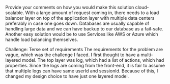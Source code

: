 Provide your comments on how you would make this solution cloud-scalable. 
	With a large amount of request coming in, there needs to a load balancer layer on top of the application layer with multiple data centers preferably in case one goes down. Databases are usually capable of handling large data and we can have backup to our database as a fail-safe. Another easy solution would be to use Services like AWS or Azure which handle load balancing themselves.
	
	

Challenge:  Terse set of requirements
	The requirements for the problem are vague, which was the challenge I faced. I first thought to have a multi-layered model. The top layer was log, which had a list of actions, which had properties. Since the logs are coming from the front-end, it is fair to assume that multiple logs can have same userId and sessionId. Because of this, I changed my design choice to have just one layered model. 
